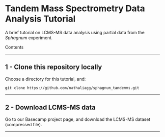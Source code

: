 # Tandem Mass Spectrometry Data Analysis Tutorial

A brief tutorial on LCMS-MS data analysis using partial data from the *Sphagnum* experiment.

Contents


---
## 1 - Clone this repository locally

Choose a directory for this tutorial, and:

```
git clone https://github.com/nathaliagg/sphagnum_tandemms.git
```

---
## 2 - Download LCMS-MS data

Go to our Basecamp project page, and download the LCMS-MS dataset (compressed file).

---

